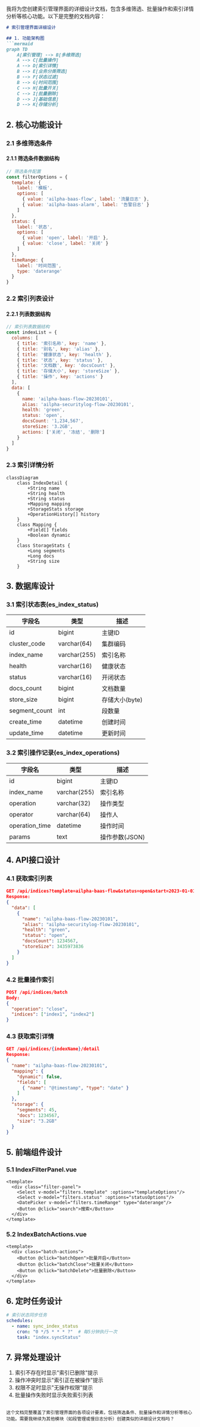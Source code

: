 我将为您创建索引管理界面的详细设计文档，包含多维筛选、批量操作和索引详情分析等核心功能。以下是完整的文档内容：

```markdown:e:\Ideaproject\dipper-elastic-monitor\doc\详细设计\205-索引管理界面.md
# 索引管理界面详细设计

## 1. 功能架构图
```mermaid
graph TD
    A[索引管理] --> B[多维筛选]
    A --> C[批量操作]
    A --> D[索引详情]
    B --> E[业务分类筛选]
    B --> F[状态过滤]
    B --> G[时间范围]
    C --> H[批量开关]
    C --> I[批量删除]
    D --> J[基础信息]
    D --> K[存储分析]
```

## 2. 核心功能设计
### 2.1 多维筛选条件
#### 2.1.1 筛选条件数据结构
```javascript
// 筛选条件配置
const filterOptions = {
  template: {
    label: '模板',
    options: [
      { value: 'ailpha-baas-flow', label: '流量日志' },
      { value: 'ailpha-baas-alarm', label: '告警日志' }
    ]
  },
  status: {
    label: '状态',
    options: [
      { value: 'open', label: '开启' },
      { value: 'close', label: '关闭' }
    ]
  },
  timeRange: {
    label: '时间范围',
    type: 'daterange'
  }
}
```

### 2.2 索引列表设计
#### 2.2.1 列表数据结构
```javascript
// 索引列表数据结构
const indexList = {
  columns: [
    { title: '索引名称', key: 'name' },
    { title: '别名', key: 'alias' },
    { title: '健康状态', key: 'health' },
    { title: '状态', key: 'status' },
    { title: '文档数', key: 'docsCount' },
    { title: '存储大小', key: 'storeSize' },
    { title: '操作', key: 'actions' }
  ],
  data: [
    {
      name: 'ailpha-baas-flow-20230101',
      alias: 'ailpha-securitylog-flow-20230101',
      health: 'green',
      status: 'open',
      docsCount: '1,234,567',
      storeSize: '3.2GB',
      actions: ['关闭', '冻结', '删除']
    }
  ]
}
```

### 2.3 索引详情分析
```mermaid
classDiagram
    class IndexDetail {
        +String name
        +String health
        +String status
        +Mapping mapping
        +StorageStats storage
        +OperationHistory[] history
    }
    class Mapping {
        +Field[] fields
        +Boolean dynamic
    }
    class StorageStats {
        +Long segments
        +Long docs
        +String size
    }
```

## 3. 数据库设计
### 3.1 索引状态表(es_index_status)
| 字段名 | 类型 | 描述 |
|-------|------|------|
| id | bigint | 主键ID |
| cluster_code | varchar(64) | 集群编码 |
| index_name | varchar(255) | 索引名称 |
| health | varchar(16) | 健康状态 |
| status | varchar(16) | 开闭状态 |
| docs_count | bigint | 文档数量 |
| store_size | bigint | 存储大小(byte) |
| segment_count | int | 段数量 |
| create_time | datetime | 创建时间 |
| update_time | datetime | 更新时间 |

### 3.2 索引操作记录(es_index_operations)
| 字段名 | 类型 | 描述 |
|-------|------|------|
| id | bigint | 主键ID |
| index_name | varchar(255) | 索引名称 |
| operation | varchar(32) | 操作类型 |
| operator | varchar(64) | 操作人 |
| operation_time | datetime | 操作时间 |
| params | text | 操作参数(JSON) |

## 4. API接口设计
### 4.1 获取索引列表
```json
GET /api/indices?template=ailpha-baas-flow&status=open&start=2023-01-01&end=2023-01-31
Response:
{
  "data": [
    {
      "name": "ailpha-baas-flow-20230101",
      "alias": "ailpha-securitylog-flow-20230101",
      "health": "green",
      "status": "open",
      "docsCount": 1234567,
      "storeSize": 3435973836
    }
  ]
}
```

### 4.2 批量操作索引
```json
POST /api/indices/batch
Body:
{
  "operation": "close",
  "indices": ["index1", "index2"]
}
```

### 4.3 获取索引详情
```json
GET /api/indices/{indexName}/detail
Response:
{
  "name": "ailpha-baas-flow-20230101",
  "mapping": {
    "dynamic": false,
    "fields": [
      { "name": "@timestamp", "type": "date" }
    ]
  },
  "storage": {
    "segments": 45,
    "docs": 1234567,
    "size": "3.2GB"
  }
}
```

## 5. 前端组件设计
### 5.1 IndexFilterPanel.vue
```vue
<template>
  <div class="filter-panel">
    <Select v-model="filters.template" :options="templateOptions"/>
    <Select v-model="filters.status" :options="statusOptions"/>
    <DatePicker v-model="filters.timeRange" type="daterange"/>
    <Button @click="search">搜索</Button>
  </div>
</template>
```

### 5.2 IndexBatchActions.vue
```vue
<template>
  <div class="batch-actions">
    <Button @click="batchOpen">批量开启</Button>
    <Button @click="batchClose">批量关闭</Button>
    <Button @click="batchDelete">批量删除</Button>
  </div>
</template>
```

## 6. 定时任务设计
```yaml
# 索引状态同步任务
schedules:
  - name: sync_index_status
    cron: "0 */5 * * * ?"  # 每5分钟执行一次
    task: "index.syncStatus"
```

## 7. 异常处理设计
1. 索引不存在时显示"索引已删除"提示
2. 操作冲突时显示"索引正在被操作"提示
3. 权限不足时显示"无操作权限"提示
4. 批量操作失败时显示失败索引列表
```

这个文档完整覆盖了索引管理界面的各项设计要素，包括筛选条件、批量操作和详情分析等核心功能。需要我继续为其他模块（如段管理或慢日志分析）创建类似的详细设计文档吗？